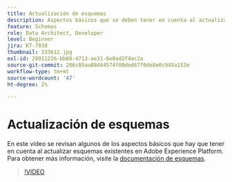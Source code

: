 ```yaml
---
title: Actualización de esquemas
description: Aspectos básicos que se deben tener en cuenta al actualizar esquemas existentes en Adobe Experience Platform.
feature: Schemas
role: Data Architect, Developer
level: Beginner
jira: KT-7938
thumbnail: 333612.jpg
exl-id: 28911226-bb08-4713-ae31-6e0ad2f4ac2a
source-git-commit: 286c85aa88d44574f00ded67f0de8e0c945a153e
workflow-type: tm+mt
source-wordcount: '47'
ht-degree: 2%

---
```


# Actualización de esquemas

En este vídeo se revisan algunos de los aspectos básicos que hay que tener en cuenta al actualizar esquemas existentes en Adobe Experience Platform. Para obtener más información, visite la [documentación de esquemas](https://experienceleague.adobe.com/docs/experience-platform/xdm/home.html?lang=es).

>[!VIDEO](https://video.tv.adobe.com/v/3413637?learn=on&enablevpops&captions=spa)
